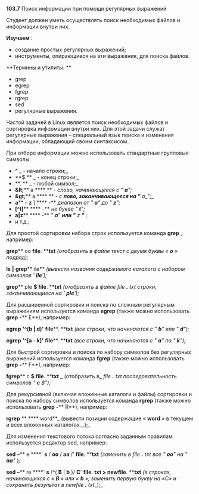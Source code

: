 **103.7** Поиск информации при помощи регулярных выражений

Студент должен уметь осуществлять поиск необходимых файлов и информации внутри них.

**Изучаем** :

- создание простых регулярных выражений;
- инструменты, опирающиеся на эти выражения, для поиска файлов.

**Термины и утилиты:       **

- grep
- egrep
- fgrep
- rgrep
- sed
- регулярные выражения.

Частой задачей в Linux является поиск необходимых файлов и сортировка информации внутри них. Для этой задачи служат регулярные выражения – специальный язык поиска и изменения информации, обладающий своим синтаксисом.

При отборе информации можно использовать стандартные групповые символы:

- **^** _                - начало строки;_
- **$       ** _        - конец строки;_
- **.       ** _        - любой символ;_
- **\&lt;**** a ****               ** _- слово, начинающееся с &quot; __a__&quot;;_
- **\&gt;**** a ****               ** _-_ _c __лово, заканчивающееся на &quot;__ a__&quot;;_
- **a**** - ****z**** ]                **** -** _диапазон от &quot; __a__&quot; до &quot; __z__&quot;;_
- **[^t]****                **** -** _не буква &quot; __t__&quot;;_
- **a|z****                 **** -** _&quot; __a__&quot; __или &quot;__ z __&quot;__ ;_
- и т.д.;

Для простой сортировки набора строк используется команда **grep** , например:

**grep**** oo ****file****. ****txt**  _(отобразить в файле текст с двумя буквы « __o__ » подряд);_

**ls**  **|**  **grep**** ile**   _(вывести названия содержимого каталога с набором символов &#39; __ile__&#39;);_

**grep**** ple ****$**  **file****. ****txt**   _(отобразить в файле_ _file __.__ txt_ _строки, заканчивающиеся на &#39; __ple__&#39;);_

Для расширенной сортировки и поиска по сложным регулярным выражениям используется команда **egrep** (также можно использовать **grep**  **-**** E**), например:

**egrep** **&#39;^(****b ****|**** d****)&#39;**  **file****. ****txt**  _(все строки, что начинаются с &quot; __b__&quot; или &quot; __d__&quot;);_

**egrep** **&#39;^[****a ****-**** k****]&#39;**  **file****. ****txt**   _(все строки, что начинаются с &quot; __a__&quot; по &quot; __k__&quot;);_

Для быстрой сортировки и поиска по набору символов без регулярных выражений используется команда **fgrep** (также можно использовать **grep**  **-**** F**), например:

**fgrep**** c ****$**  **file****. ****txt** _ (отобразить в_ _file __.__ txt_ _последовательность символов &quot; __c__ $&quot;);_

Для рекурсивной (включая вложенные каталоги и файлы) сортировки и поиска по набору символов используется команда **rgrep** (также можно использовать **grep**  **-**** R**), например:

**rgrep**  ** **** word**_ (вывести позиции содержащие « __word__ » в текущем и всех вложенных каталогах__);_

Для изменения текстового потока согласно заданным правилам используется редактор sed, например:

**sed**  **–**** e ****&#39; ****s**** / ****oo**** / ****aa**** /&#39;   ****file****. ****txt**  _(заменить в_ _file __.__ txt_ _все &quot; __oo__&quot; на &quot; __aa__&quot; );_

**sed**  **–**** re ****&#39; ****s**** /^( ****B**** | ****b**** )/ ****C****&#39; ****file****. ****txt**  **&gt;**  **newfile****. ****txt** _(в строках, начинающихся с « __B__ » или « __b__ », заменить первую букву на «С» и сохранить результат в_ _newfile __.__ txt__);_